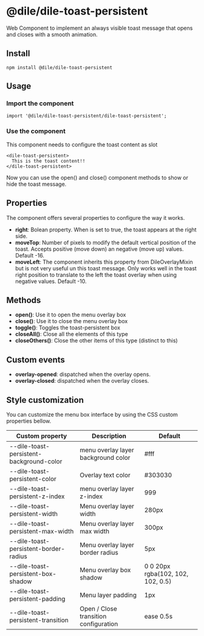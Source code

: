 # @dile/dile-toast-persistent

Web Component to implement an always visible toast message that opens and closes with a smooth animation.

## Install

```
npm install @dile/dile-toast-persistent
```

## Usage

### Import the component

```
import '@dile/dile-toast-persistent/dile-toast-persistent';
```

### Use the component

This component needs to configure the toast content as slot

```
<dile-toast-persistent>
  This is the toast content!!
</dile-toast-persistent>
```

Now you can use the open() and close() component methods to show or hide the toast message.

## Properties

The component offers several properties to configure the way it works.

- **right**: Bolean property. When is set to true, the toast appears at the right side.
- **moveTop**: Number of pixels to modify the default vertical position of the toast. Accepts positive (move down) an negative (move up) values. Default -16.
- **moveLeft**: The component inherits this property from DileOverlayMixin but is not very useful un this toast message. Only works well in the toast right position to translate to the left the toast overlay when using negative values. Default -10.


## Methods

- **open()**: Use it to open the menu overlay box
- **close()**: Use it to close the menu overlay box
- **toggle()**: Toggles the toast-persistent box
- **closeAll()**: Close all the elements of this type
- **closeOthers()**: Close the other items of this type (distinct to this)

## Custom events

- **overlay-opened**: dispatched when the overlay opens.
- **overlay-closed**: dispatched when the overlay closes.

## Style customization

You can customize the menu box interface by using the CSS custom properties bellow.

Custom property | Description | Default
----------------|-------------|---------
--dile-toast-persistent-background-color | menu overlay layer background color | #fff
--dile-toast-persistent-color | Overlay text color | #303030
--dile-toast-persistent-z-index | menu overlay layer z-index | 999
--dile-toast-persistent-width | Menu overlay layer width | 280px
--dile-toast-persistent-max-width | Menu overlay layer max width | 300px
--dile-toast-persistent-border-radius | Menu overlay layer border radius | 5px
--dile-toast-persistent-box-shadow | Menu overlay box shadow | 0 0 20px rgba(102, 102, 102, 0.5)
--dile-toast-persistent-padding | Menu layer padding | 1px
--dile-toast-persistent-transition | Open / Close transition configuration | ease 0.5s
